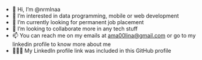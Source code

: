 - 👋 Hi, I’m @nrmlnaa
- 👀 I’m interested in data programming, mobile or web development
- 🌱 I’m currently looking for permanent job placement
- 💞️ I’m looking to collaborate more in any tech stuff
- 📫 You can reach me on my emails at ama00lina@gmail.com or go to my linkedin profile to know more about me
- 👩🏻‍💻 My LinkedIn profile link was included in this GitHub profile

<!---
nrmlnaa/nrmlnaa is a ✨ special ✨ repository because its `README.md` (this file) appears on your GitHub profile.
You can click the Preview link to take a look at your changes.
--->
